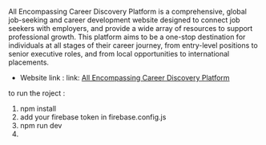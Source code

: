 All Encompassing Career Discovery Platform is a comprehensive, global job-seeking and career development website designed to connect job seekers with employers, and provide a wide array of resources to support professional growth. This platform aims to be a one-stop destination for individuals at all stages of their career journey, from entry-level positions to senior executive roles, and from local opportunities to international placements.

* Website link :  link: [All Encompassing Career Discovery Platform]( https://skills-sphere-efc98.web.app/)


to run the roject :
1. npm install
2. add your firebase token in firebase.config.js
3. npm run dev
4. 
<!-- special features 
* 1. private routes 
* 2. google login, github login
* 3. jwt
* 4. dark and light theme
* 5. env file 
* 4. framer motion in card
* 5. env file 
* 6. swiper js slider
* 7. react tabs  -->
